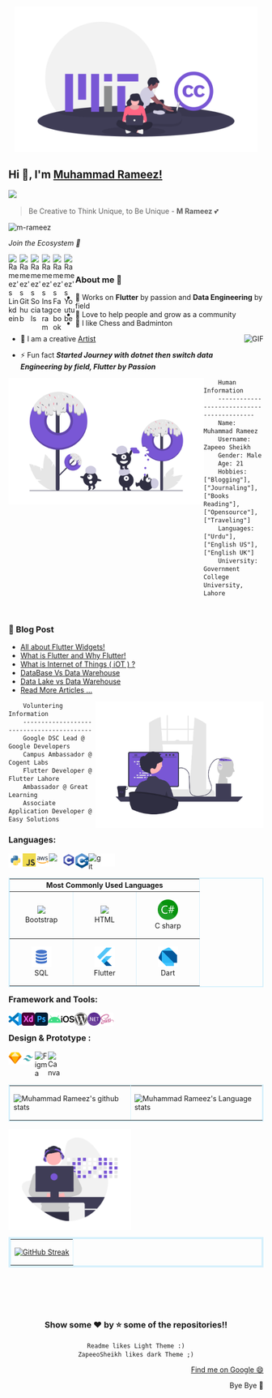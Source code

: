 <p align="center">
    <img src="TopRameez.png" width="480px"/>    
</p>

## Hi 👋, I'm [Muhammad Rameez!](http://www.muhammadrameez.ml/) 

<!-- HaedLine !-->
<img src="https://readme-typing-svg.herokuapp.com?font=Algerians&color=FF3A61&width=500&lines=I+am+a+Flutter+Evangelist+and+data+Engineer....">
    
> Be Creative to Think Unique, to Be Unique - **M Rameez** 💕


<!--Profile views counter API!-->
<img src="https://komarev.com/ghpvc/?username=beingaravian&label=visiters&color=FF3A61&style=flat" alt="m-rameez" />


<!-- Social Links !-->
 _Join the Ecosystem 💫_

<a href="https://linkedin.com/in/muhammadrmz">
  <img align="left" alt="Rameez's Linkdein" width="22px" src="https://cdn.jsdelivr.net/npm/simple-icons@v3/icons/linkedin.svg" />
</a>
<a href="https://github.com/ZapeeoSheikh">
  <img align="left" alt="Rameez's Github" width="22px" src="https://cdn.jsdelivr.net/npm/simple-icons@v3/icons/github.svg" />
</a>
<a href="https://bit.ly/muhammadrameez">
  <img align="left" alt="Rameez's Socials" width="22px" src="https://cdn.jsdelivr.net/npm/simple-icons@v3/icons/at-and-t.svg" />
</a>



<a href="https://instagram.com/zapeeo_sheikh/">
  <img align="left" alt="Rameez's Instagram" width="22px" src="https://cdn.jsdelivr.net/npm/simple-icons@v3/icons/instagram.svg" />
</a>
<a href="https://www.facebook.com/ZapeeoSheikh/">
  <img align="left" alt="Rameez's Facebook" width="22px" src="https://cdn.jsdelivr.net/npm/simple-icons@v3/icons/facebook.svg" />
</a>
<a href="https://wa.me/923244812756">
    <img align="left" alt="Rameez's Youtube" width="22px" src="https://cdn.jsdelivr.net/npm/simple-icons@v3/icons/whatsapp.svg" />
</a>

<br/>

### About me 🚀
- 🌱 Works on **Flutter** by passion and **Data Engineering** by field
- 👯 Love to help people and grow as a community
- 👣 I like Chess and Badminton
<!-- Octocat gif -->
- 💖 I am a creative [Artist](https://dribbble.com/muhammadrmz)<img align ="right" alt="GIF" height="70px" src="https://octodex.github.com/images/daftpunktocat-guy.gif" />

- ⚡ Fun fact ***Started Journey with dotnet then switch data Engineering by field, Flutter by Passion***

<img align="left" src="DreamRameez.png" height="250px"/>

```
    Human Information
    ------------------------------------------
    Name: Muhammad Rameez
    Username: Zapeeo Sheikh
    Gender: Male
    Age: 21
    Hobbies: ["Blogging"], ["Journaling"], ["Books Reading"], ["Opensource"],["Traveling"]
    Languages: ["Urdu"], ["English US"], ["English UK"]
    University: Government College University, Lahore
```

<br>


### 📕 Blog Post
<!-- BLOG-POST-LIST:START -->
- [All about Flutter Widgets!](https://dev.to/zapeeosheikh/flutter-widgets-1mm9)
- [What is Flutter and Why Flutter!](https://dev.to/zapeeosheikh/flutter-experience-5dfg)
- [What is Internet of Things ( iOT ) ?](https://dev.to/zapeeosheikh/what-is-internet-of-things-iot--20h6)
- [DataBase Vs Data Warehouse](https://dev.to/zapeeosheikh/database-vs-data-warehouse-1ab6)
- [Data Lake vs Data Warehouse](https://dev.to/zapeeosheikh/data-lake-vs-data-warehouse-3ehi)
- [Read More Articles ...](https://dev.to/zapeeosheikh/)
<!-- BLOG-POST-LIST:END -->



<img align="right" src="RightRameez.png" height="250px"/>


```
    Voluntering Information
    ------------------------------------------
    Google DSC Lead @ Google Developers
    Campus Ambassador @ Cogent Labs 
    Flutter Developer @ Flutter Lahore
    Ambassador @ Great Learning
    Associate Application Developer @ Easy Solutions 
```


### Languages:


<!-- Row 1 -->

<img width="28" height="auto"  align="left" src="https://raw.githubusercontent.com/github/explore/80688e429a7d4ef2fca1e82350fe8e3517d3494d/topics/python/python.png">
<img width="26" height="auto"  align="left" src="https://raw.githubusercontent.com/github/explore/80688e429a7d4ef2fca1e82350fe8e3517d3494d/topics/javascript/javascript.png">
<img width="26" height="auto" align="left" src="https://raw.githubusercontent.com/github/explore/80688e429a7d4ef2fca1e82350fe8e3517d3494d/topics/aws/aws.png">
<img width="26" height="auto"  align="left" src="https://cdn.jsdelivr.net/gh/devicons/devicon@latest/icons/java/java-original.svg">

<a href="https://www.cprogramming.com/" target="_blank"> <img align="left" alt="C" width="26px" src="https://github.com/Aakarsh-B/trying-repos/blob/master/c-programming.png"/> </a>
<a href="https://www.w3schools.com/cpp/" target="_blank"> <img align="left" alt="C++" width="26px" src="https://github.com/Aakarsh-B/trying-repos/blob/master/c++.png"/> </a>
<a href="https://git-scm.com/" target="_blank"> <img align="left" alt="git" width="26px" src="https://www.vectorlogo.zone/logos/git-scm/git-scm-icon.svg"/> </a>
<img align="left" alt="GitHub" width="26px" src="https://github.com/Aakarsh-B/trying-repos/blob/master/github.svg" />




<!-- Most Commonly Used Languages -->

<div align="center">
    <table align="right" border="2" bordercolor="#d6f0fc">
        <th colspan="3" >Most Commonly Used Languages</th>
        <tr>
            <td align="center" width="110" height="87">
                <img src="https://raw.githubusercontent.com/dustin100/dustin100/master/assests/bootstrap-plain.svg" width="40px"/>
                <br /> Bootstrap
            </td>
            <td align="center" width="110" height="87">
                <img src="https://raw.githubusercontent.com/dustin100/dustin100/master/assests/html5-original.svg" width="40px"/>
                <br /> HTML
            </td>
            <td align="center" width="110" height="87">
                <img src="https://raw.githubusercontent.com/github/explore/80688e429a7d4ef2fca1e82350fe8e3517d3494d/topics/csharp/csharp.png" width="40px"/>
                <br /> C sharp
            </td>
        </tr>
        <tr>
            <td align="center" width="110" height="87">
                <img src="https://raw.githubusercontent.com/github/explore/80688e429a7d4ef2fca1e82350fe8e3517d3494d/topics/sql/sql.png" width="40px"/>
                <br /> SQL
            </td>
            <td align="center" width="110" height="87">
                <img src="https://raw.githubusercontent.com/github/explore/80688e429a7d4ef2fca1e82350fe8e3517d3494d/topics/flutter/flutter.png" width="40px"/>
                <br /> Flutter
            </td>
            <td align="center" width="110" height="87">
                <img src="https://raw.githubusercontent.com/github/explore/80688e429a7d4ef2fca1e82350fe8e3517d3494d/topics/dart/dart.png" width="40px"/>
                <br /> Dart
            </td>
        </tr>
    </table>
</div>


</br>


### Framework and Tools:

<!-- Row 1 -->
<img align="left" alt="Visual Studio Code" width="26px" src="https://raw.githubusercontent.com/github/explore/80688e429a7d4ef2fca1e82350fe8e3517d3494d/topics/visual-studio-code/visual-studio-code.png" />
<img align="left" alt="XD" width="26px" src="https://github.com/Aakarsh-B/trying-repos/blob/master/adobexd.png?raw=true"/>
<img align="left" alt="Photoshop" width="26px" src="https://github.com/Aakarsh-B/trying-repos/blob/master/photoshop.png?raw=true"/>

<img width="26" height="auto" align="left" src="https://raw.githubusercontent.com/github/explore/80688e429a7d4ef2fca1e82350fe8e3517d3494d/topics/android/android.png">
<img width="26" height="auto" align="left" src="https://raw.githubusercontent.com/github/explore/80688e429a7d4ef2fca1e82350fe8e3517d3494d/topics/ios/ios.png"></code>
<img width="26" height="auto" align="left" src="https://raw.githubusercontent.com/github/explore/80688e429a7d4ef2fca1e82350fe8e3517d3494d/topics/wordpress/wordpress.png">
<img width="26" height="auto" align="left" src="https://raw.githubusercontent.com/github/explore/80688e429a7d4ef2fca1e82350fe8e3517d3494d/topics/dotnet/dotnet.png">
<img width="26" height="auto" align="left" src="https://raw.githubusercontent.com/github/explore/80688e429a7d4ef2fca1e82350fe8e3517d3494d/topics/sass/sass.png">

  </br>
    
### Design & Prototype :

<img width="26" height="auto" align="left" src="https://raw.githubusercontent.com/github/explore/80688e429a7d4ef2fca1e82350fe8e3517d3494d/topics/sketch/sketch.png">
<img width="26" height="auto" align="left" src="https://raw.githubusercontent.com/github/explore/80688e429a7d4ef2fca1e82350fe8e3517d3494d/topics/tailwind/tailwind.png">
<img align="left" alt="Figma" width="26px" src="https://img.icons8.com/fluency/48/000000/figma.png"/>
<img align="left" alt="Canva" width="26px" src="https://img.icons8.com/fluency/48/000000/canva.png"/>

 
 
 

</br>

<!-- ### My Github Stats 🟠 
  
  [![Muhammad Rameez's GitHub Activity Graph](https://activity-graph.herokuapp.com/graph?username=ZapeeoSheikh&theme=buefy&hide_border=true)](https://github.com/ZapeeoSheikh) -->


<br>

<table align="right" border="2" bordercolor="#D6F0FC">
  <tr>
    <td>  
        
![Muhammad Rameez's github stats](https://github-readme-stats.vercel.app/api?username=ZapeeoSheikh&theme=buefy&show_icons=true&hide_border=true) 
        
    
<td>
    
![Muhammad Rameez's Language stats](https://github-readme-stats-eight-theta.vercel.app/api/top-langs/?username=ZapeeoSheikh&theme=buefy&layout=compact&langs_count=8&hide_border=true)   
</td>       
   </tr> 
</table>



<!-- </br>
<table align="right" border="2" bordercolor="#D6F0FC">
<tr>
 <b align ="left">🏆 GitHub Profile Trophy: </b> 
 </tr> 
    <tr>
 <a href="https://github.com/ZapeeoSheikh">
 <img width = 600 src="https://github-profile-trophy.vercel.app/?username=ZapeeoSheikh&theme=D6F0FC"/>
 </a> 
 </tr> 
 </table> -->



<img align="left" src="LeftRameez.png" height="200px"/>

<table align="right" border="4" bordercolor="#D6F0FC">
<tr>
    <td>
        
[![GitHub Streak](https://streak-stats.demolab.com?user=ZapeeoSheikh&theme=buefy&hide_border=true)](https://git.io/streak-stats)        

</td>

    
</tr>
</table>
 


</details>
</br></br></br></br></br></br></br></br></br></br></br></br></br></br></br></br></br></br></br></br></br></br></br></br></br></br>
    
<div align="center">

<span align="center">

### Show some ❤️ by ⭐️ some of the repositories!!
</span>


`Readme likes Light Theme :)`
</br>
`ZapeeoSheikh likes dark Theme ;)`

<div align="right">
    <a href="https://www.google.com/search?q=zapeeosheikh&oq=zapeeo&aqs=chrome.1.69i60j69i59j69i57j0i10j69i60l3j69i65.4133j0j4&sourceid=chrome&ie=UTF-8"> Find me on Google 😄</a>
    <p>Bye Bye 💜 </p>
</div>


</div>



